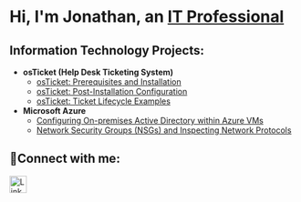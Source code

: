 <h1>Hi, I'm Jonathan, an <a href="https://www.linkedin.com/in/jonathan-dekoster-37652a181/">IT Professional</a></h1>

<h2> Information Technology Projects:</h2>

- <b>osTicket (Help Desk Ticketing System)</b>
  - [osTicket: Prerequisites and Installation](https://github.com/JonathanDeKoster/osticket-prereqs)
  - [osTicket: Post-Installation Configuration](https://github.com/JonathanDeKoster/post-install-config)
  - [osTicket: Ticket Lifecycle Examples](https://github.com/JonathanDeKoster/ticket-lifecycle)
- <b>Microsoft Azure</b>
  - [Configuring On-premises Active Directory within Azure VMs](https://github.com/JonathanDeKoster/configure-ad)
  - [Network Security Groups (NSGs) and Inspecting Network Protocols](https://github.com/JonathanDeKoster/azure-network-protocols)

<h2>🤳Connect with me:</h2>

[<img src="https://cdn.jsdelivr.net/npm/simple-icons@v9/icons/linkedin.svg" width="30" alt="LinkedIn"/>]([https://www.linkedin.com/in/jonathan-dekoster-37652a181]/)





